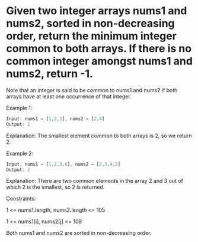 # Given two integer arrays nums1 and nums2, sorted in non-decreasing order, return the minimum integer common to both arrays. If there is no common integer amongst nums1 and nums2, return -1.

Note that an integer is said to be common to nums1 and nums2 if both arrays have at least one occurrence of that integer.

 

Example 1:
```js
Input: nums1 = [1,2,3], nums2 = [2,4]
Output: 2
```
Explanation: The smallest element common to both arrays is 2, so we return 2.


Example 2:
```js
Input: nums1 = [1,2,3,6], nums2 = [2,3,4,5]
Output: 2
```
Explanation: There are two common elements in the array 2 and 3 out of which 2 is the smallest, so 2 is returned.
 

Constraints:

1 <= nums1.length, nums2.length <= 105

1 <= nums1[i], nums2[j] <= 109

Both nums1 and nums2 are sorted in non-decreasing order.